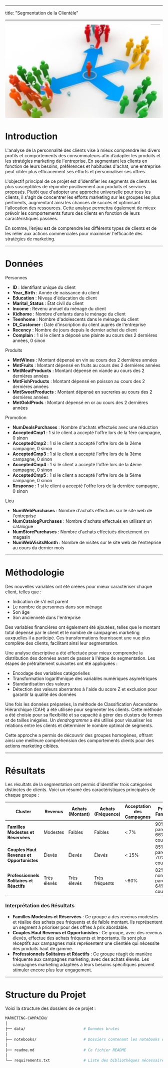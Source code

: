 
---
title: "Segmentation de la Clientèle"

---
![img](img.png)

# Introduction

L'analyse de la personnalité des clients vise à mieux comprendre les divers profils et comportements des consommateurs afin d’adapter les produits et les stratégies marketing de l'entreprise. En segmentant les clients en fonction de leurs besoins, préférences et habitudes d'achat, une entreprise peut cibler plus efficacement ses efforts et personnaliser ses offres.

L'objectif principal de ce projet est d'identifier les segments de clients les plus susceptibles de répondre positivement aux produits et services proposés. Plutôt que d'adopter une approche universelle pour tous les clients, il s'agit de concentrer les efforts marketing sur les groupes les plus pertinents, augmentant ainsi les chances de succès et optimisant l'allocation des ressources. Cette analyse permettra également de mieux prévoir les comportements futurs des clients en fonction de leurs caractéristiques passées.

En somme, l’enjeu est de comprendre les différents types de clients et de les relier aux actions commerciales pour maximiser l'efficacité des stratégies de marketing.

---

# Données

Personnes

- **ID** : Identifiant unique du client
- **Year_Birth** : Année de naissance du client
- **Education** : Niveau d'éducation du client
- **Marital_Status** : État civil du client
- **Income** : Revenu annuel du ménage du client
- **Kidhome** : Nombre d'enfants dans le ménage du client
- **Teenhome** : Nombre d'adolescents dans le ménage du client
- **Dt_Customer** : Date d'inscription du client auprès de l'entreprise
- **Recency** : Nombre de jours depuis le dernier achat du client
- **Complain** : 1 si le client a déposé une plainte au cours des 2 dernières années, 0 sinon

Produits

- **MntWines** : Montant dépensé en vin au cours des 2 dernières années
- **MntFruits** : Montant dépensé en fruits au cours des 2 dernières années
- **MntMeatProducts** : Montant dépensé en viande au cours des 2 dernières années
- **MntFishProducts** : Montant dépensé en poisson au cours des 2 dernières années
- **MntSweetProducts** : Montant dépensé en sucreries au cours des 2 dernières années
- **MntGoldProds** : Montant dépensé en or au cours des 2 dernières années

Promotion

- **NumDealsPurchases** : Nombre d'achats effectués avec une réduction
- **AcceptedCmp1** : 1 si le client a accepté l'offre lors de la 1ère campagne, 0 sinon
- **AcceptedCmp2** : 1 si le client a accepté l'offre lors de la 2ème campagne, 0 sinon
- **AcceptedCmp3** : 1 si le client a accepté l'offre lors de la 3ème campagne, 0 sinon
- **AcceptedCmp4** : 1 si le client a accepté l'offre lors de la 4ème campagne, 0 sinon
- **AcceptedCmp5** : 1 si le client a accepté l'offre lors de la 5ème campagne, 0 sinon
- **Response** : 1 si le client a accepté l'offre lors de la dernière campagne, 0 sinon

Lieu

- **NumWebPurchases** : Nombre d'achats effectués sur le site web de l'entreprise
- **NumCatalogPurchases** : Nombre d'achats effectués en utilisant un catalogue
- **NumStorePurchases** : Nombre d'achats effectués directement en magasin
- **NumWebVisitsMonth** : Nombre de visites sur le site web de l'entreprise au cours du dernier mois

---

# Méthodologie

Des nouvelles variables ont été créées pour mieux caractériser chaque client, telles que :

- Indication de s'il est parent
- Le nombre de personnes dans son ménage
- Son âge
- Son ancienneté dans l'entreprise

Des variables financières ont également été ajoutées, telles que le montant total dépensé par le client et le nombre de campagnes marketing auxquelles il a participé. Ces transformations fournissent une vue plus complète des clients, facilitant ainsi leur segmentation.

Une analyse descriptive a été effectuée pour mieux comprendre la distribution des données avant de passer à l'étape de segmentation. Les étapes de prétraitement suivantes ont été appliquées :

- Encodage des variables catégorielles
- Transformation logarithmique des variables numériques asymétriques
- Standardisation des valeurs
- Détection des valeurs aberrantes à l'aide du score Z et exclusion pour garantir la qualité des données

Une fois les données préparées, la méthode de Classification Ascendante Hiérarchique (CAH) a été utilisée pour segmenter les clients. Cette méthode a été choisie pour sa flexibilité et sa capacité à gérer des clusters de formes et de tailles inégales. Un *dendrogramme* a été utilisé pour visualiser les relations entre les clients et déterminer le nombre optimal de segments.

Cette approche a permis de découvrir des groupes homogènes, offrant ainsi une meilleure compréhension des comportements clients pour des actions marketing ciblées.

---

# Résultats

Les résultats de la segmentation ont permis d'identifier trois catégories distinctes de clients. Voici un résumé des caractéristiques principales de chaque groupe :

| **Cluster**                                | **Revenus**         | **Achats (Montant)** | **Achats (Fréquence)** | **Acceptation des Campagnes** | **Profil Familial**             |
|--------------------------------------------|---------------------|----------------------|------------------------|------------------------------|----------------------------------|
| **Familles Modestes et Réservées**         | Modestes            | Faibles              | Faibles                | < 7%                        | 90% parents, 66% en couple      |
| **Couples Haut Revenus et Opportunistes**  | Élevés              | Élevés               | Élevés                 | < 15%                       | 85% parents, 70% en couple      |
| **Professionnels Solitaires et Réactifs**  | Très élevés         | Très élevés          | Très fréquents         | ~60%                        | 82% non-parents, 64% en couple  |

### Interprétation des Résultats

- **Familles Modestes et Réservées** : Ce groupe a des revenus modestes et réalise des achats peu fréquents et de faible montant. Ils représentent un segment à prioriser pour des offres à prix abordable.
- **Couples Haut Revenus et Opportunistes** : Ce groupe, avec des revenus élevés, effectue des achats fréquents et importants. Ils sont plus réceptifs aux campagnes mais représentent une clientèle qui nécessite des produits haut de gamme.
- **Professionnels Solitaires et Réactifs** : Ce groupe réagit de manière fréquente aux campagnes marketing, avec des achats élevés. Les campagnes marketing adaptées à leurs besoins spécifiques peuvent stimuler encore plus leur engagement.

---

# Structure du Projet

Voici la structure des dossiers de ce projet :

```bash
MARKETING-CAMPAIGN/
│
├── data/                          # Données brutes
│
├── notebooks/                     # Dossiers contenant les notebooks de travail
│
├── readme.md                      # Ce fichier README
│
└── requirements.txt               # Liste des bibliothèques nécessaires pour le projet
